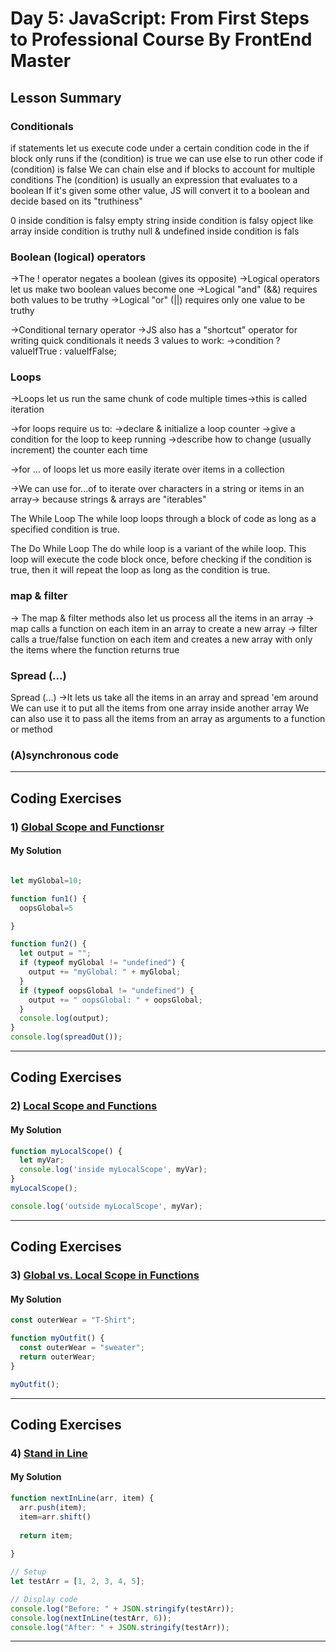 
# Day 5: JavaScript: From First Steps to Professional Course By FrontEnd Master

## Lesson Summary
### Conditionals 

if statements let us execute code under a certain condition
code in the if block only runs if the (condition) is true
we can use else to run other code if (condition) is false
We can chain else and if blocks to account for multiple conditions
The (condition) is usually an expression that evaluates to a boolean
If it's given some other value, JS will convert it to a boolean and decide based on its "truthiness"

0 inside condition is falsy
empty string inside condition is falsy
opject like array inside condition is truthy
null & undefined inside condition is fals

### Boolean (logical) operators
->The ! operator negates a boolean (gives its opposite)
->Logical operators let us make two boolean values become one
->Logical "and" (&&) requires both values to be truthy
->Logical "or" (||) requires only one value to be truthy

->Conditional ternary operator
->JS also has a "shortcut" operator for writing quick conditionals it needs 3 values to work:
->condition ? valueIfTrue : valueIfFalse;

### Loops
->Loops let us run the same chunk of code multiple times->this is called iteration

->for loops require us to:
->declare & initialize a loop counter
->give a condition for the loop to keep running
->describe how to change (usually increment) the counter each time

->for ... of loops let us more easily iterate over items in a collection

->We can use for...of to iterate over characters in a string or items in an array-> because strings & arrays are "iterables"

The While Loop
The while loop loops through a block of code as long as a specified condition is true.

The Do While Loop
The do while loop is a variant of the while loop. This loop will execute the code block once, before checking if the condition is true, then it will repeat the loop as long as the condition is true.

### map & filter
-> The map & filter methods also let us process all the items in an array
-> map calls a function on each item in an array to create a new array
-> filter calls a true/false function on each item and creates a new array with only the items where the function returns true

### Spread (...)
Spread (...) ->It lets us take all the items in an array and spread 'em around
We can use it to put all the items from one array inside another array
We can also use it to pass all the items from an array as arguments to a function or method

### (A)synchronous code

*********************************************************************************************************************
## Coding Exercises
### 1) [Global Scope and Functionsr](https://www.freecodecamp.org/learn/javascript-algorithms-and-data-structures/basic-javascript/global-scope-and-functions)

#### My Solution

```javascript

let myGlobal=10;

function fun1() {
  oopsGlobal=5

}

function fun2() {
  let output = "";
  if (typeof myGlobal != "undefined") {
    output += "myGlobal: " + myGlobal;
  }
  if (typeof oopsGlobal != "undefined") {
    output += " oopsGlobal: " + oopsGlobal;
  }
  console.log(output);
}
console.log(spreadOut());
```
*************************************************************************************************************

## Coding Exercises

### 2) [Local Scope and Functions](https://www.freecodecamp.org/learn/javascript-algorithms-and-data-structures/basic-javascript/local-scope-and-functions)

#### My Solution

```javascript
function myLocalScope() {
  let myVar;
  console.log('inside myLocalScope', myVar);
}
myLocalScope();

console.log('outside myLocalScope', myVar);

```
*************************************************************************************************************
## Coding Exercises

### 3) [Global vs. Local Scope in Functions](https://www.freecodecamp.org/learn/javascript-algorithms-and-data-structures/basic-javascript/global-vs--local-scope-in-functions)

#### My Solution
```javascript
const outerWear = "T-Shirt";

function myOutfit() {
  const outerWear = "sweater";
  return outerWear;
}

myOutfit();
```
*************************************************************************************************************
## Coding Exercises
### 4) [Stand in Line](https://www.freecodecamp.org/learn/javascript-algorithms-and-data-structures/basic-javascript/stand-in-line)
#### My Solution
```javascript
function nextInLine(arr, item) {
  arr.push(item);
  item=arr.shift()
  
  return item;
  
}

// Setup
let testArr = [1, 2, 3, 4, 5];

// Display code
console.log("Before: " + JSON.stringify(testArr));
console.log(nextInLine(testArr, 6));
console.log("After: " + JSON.stringify(testArr));

```
*************************************************************************************************************

